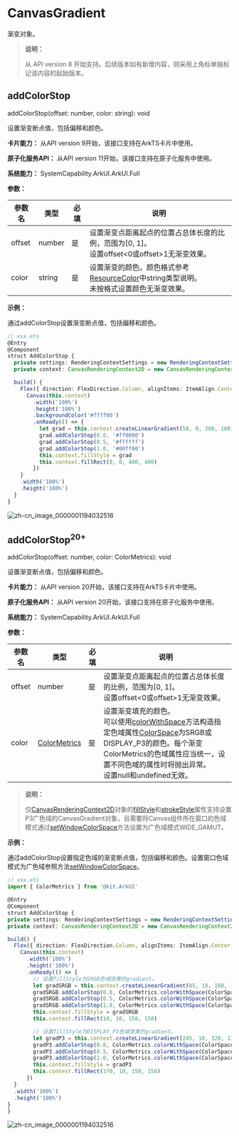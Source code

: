 # CanvasGradient
<!--Kit: ArkUI-->
<!--Subsystem: ArkUI-->
<!--Owner: @sd-wu-->
<!--SE: @sunbees-->
<!--TSE: @liuli0427-->

渐变对象。

>  **说明：**
>
>  从 API version 8 开始支持。后续版本如有新增内容，则采用上角标单独标记该内容的起始版本。



## addColorStop

addColorStop(offset: number, color: string): void

设置渐变断点值，包括偏移和颜色。

**卡片能力：** 从API version 9开始，该接口支持在ArkTS卡片中使用。

**原子化服务API：** 从API version 11开始，该接口支持在原子化服务中使用。

**系统能力：** SystemCapability.ArkUI.ArkUI.Full

**参数：**

| 参数名 | 类型 | 必填 | 说明 |
| ------ | ------ | ---- | ---------------------------------------- |
| offset | number | 是  | 设置渐变点距离起点的位置占总体长度的比例，范围为[0, 1]。</br>设置offset<0或offset>1无渐变效果。             |
| color  | string | 是  | 设置渐变的颜色。颜色格式参考[ResourceColor](ts-types.md#resourcecolor)中string类型说明。</br>未按格式设置颜色无渐变效果。 |


**示例：**

通过addColorStop设置渐变断点值，包括偏移和颜色。

  ```ts
  // xxx.ets
  @Entry
  @Component
  struct AddColorStop {
    private settings: RenderingContextSettings = new RenderingContextSettings(true);
    private context: CanvasRenderingContext2D = new CanvasRenderingContext2D(this.settings);

    build() {
      Flex({ direction: FlexDirection.Column, alignItems: ItemAlign.Center, justifyContent: FlexAlign.Center }) {
        Canvas(this.context)
          .width('100%')
          .height('100%')
          .backgroundColor('#ffff00')
          .onReady(() => {
            let grad = this.context.createLinearGradient(50, 0, 300, 100)
            grad.addColorStop(0.0, '#ff0000')
            grad.addColorStop(0.5, '#ffffff')
            grad.addColorStop(1.0, '#00ff00')
            this.context.fillStyle = grad
            this.context.fillRect(0, 0, 400, 400)
          })
      }
      .width('100%')
      .height('100%')
    }
  }
  ```
  ![zh-cn_image_0000001194032516](figures/zh-cn_image_0000001194032516.jpeg)

 
 ## addColorStop<sup>20+</sup>

addColorStop(offset: number, color: ColorMetrics): void

设置渐变断点值，包括偏移和颜色。

**卡片能力：** 从API version 20开始，该接口支持在ArkTS卡片中使用。

**原子化服务API：** 从API version 20开始，该接口支持在原子化服务中使用。

**系统能力：** SystemCapability.ArkUI.ArkUI.Full

**参数：**

| 参数名 | 类型 | 必填 | 说明 |
| ------ | ------ | ---- | ---------------------------------------- |
| offset | number | 是  | 设置渐变点距离起点的位置占总体长度的比例，范围为[0, 1]。</br>设置offset<0或offset>1无渐变效果。             |
| color  | [ColorMetrics](../js-apis-arkui-graphics.md#colormetrics12) | 是  | 设置渐变填充的颜色。</br>可以使用[colorWithSpace](../js-apis-arkui-graphics.md#colorwithspace20)方法构造指定色域属性[ColorSpace](ts-appendix-enums.md#colorspace20)为SRGB或DISPLAY_P3的颜色。每个渐变ColorMetrics的色域属性应当统一，设置不同色域的属性时将抛出异常。</br>设置null和undefined无效。   |

> **说明：**
>
> 仅[CanvasRenderingContext2D](ts-canvasrenderingcontext2d.md)对象的[fillStyle](ts-canvasrenderingcontext2d.md#fillstyle)和[strokeStyle](ts-canvasrenderingcontext2d.md#strokestyle)属性支持设置P3广色域的CanvasGradient对象，且需要将Canvas组件所在窗口的色域模式通过[setWindowColorSpace](../arkts-apis-window-Window.md#setwindowcolorspace9)方法设置为广色域模式WIDE_GAMUT。</br>


**示例：**

通过addColorStop设置指定色域的渐变断点值，包括偏移和颜色。设置窗口色域模式为广色域参照方法[setWindowColorSpace](../arkts-apis-window-Window.md#setwindowcolorspace9)。
  ```ts
// xxx.ets
import { ColorMetrics } from '@kit.ArkUI'

@Entry
@Component
struct AddColorStop {
  private settings: RenderingContextSettings = new RenderingContextSettings(true);
  private context: CanvasRenderingContext2D = new CanvasRenderingContext2D(this.settings);

  build() {
    Flex({ direction: FlexDirection.Column, alignItems: ItemAlign.Center, justifyContent: FlexAlign.Center }) {
      Canvas(this.context)
        .width('100%')
        .height('100%')
        .onReady(() => {
          // 设置fillStyle为SRGB色域效果的gradient。
          let gradSRGB = this.context.createLinearGradient(85, 10, 160, 110)
          gradSRGB.addColorStop(0.0, ColorMetrics.colorWithSpace(ColorSpace.SRGB, 1.0, 0.0, 0.0, 1.0))
          gradSRGB.addColorStop(0.5, ColorMetrics.colorWithSpace(ColorSpace.SRGB, 1.0, 1.0, 1.0, 1.0))
          gradSRGB.addColorStop(1.0, ColorMetrics.colorWithSpace(ColorSpace.SRGB, 0.0, 1.0, 0.0, 1.0))
          this.context.fillStyle = gradSRGB
          this.context.fillRect(10, 10, 150, 150)

          // 设置fillStyle为DISPLAY_P3色域效果的gradient。
          let gradP3 = this.context.createLinearGradient(245, 10, 320, 110)
          gradP3.addColorStop(0.0, ColorMetrics.colorWithSpace(ColorSpace.DISPLAY_P3, 1.0, 0.0, 0.0, 1.0))
          gradP3.addColorStop(0.5, ColorMetrics.colorWithSpace(ColorSpace.DISPLAY_P3, 1.0, 1.0, 1.0, 1.0))
          gradP3.addColorStop(1.0, ColorMetrics.colorWithSpace(ColorSpace.DISPLAY_P3, 0.0, 1.0, 0.0, 1.0))
          this.context.fillStyle = gradP3
          this.context.fillRect(170, 10, 150, 150)
        })
    }
    .width('100%')
    .height('100%')
  }
}
  ```
  ![zh-cn_image_0000001194032516](figures/zh-cn_image_0000001194032517.png)

